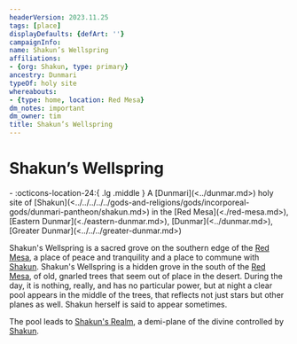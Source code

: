 ```yaml
---
headerVersion: 2023.11.25
tags: [place]
displayDefaults: {defArt: ''}
campaignInfo:
name: Shakun’s Wellspring
affiliations:
- {org: Shakun, type: primary}
ancestry: Dunmari
typeOf: holy site
whereabouts:
- {type: home, location: Red Mesa}
dm_notes: important
dm_owner: tim
title: Shakun’s Wellspring
---
```

# Shakun’s Wellspring
<div class="grid cards ext-narrow-margin ext-one-column" markdown>
-    :octicons-location-24:{ .lg .middle } A [Dunmari](<../dunmar.md>) holy site of [Shakun](<../../../../../gods-and-religions/gods/incorporeal-gods/dunmari-pantheon/shakun.md>) in the [Red Mesa](<./red-mesa.md>), [Eastern Dunmar](<./eastern-dunmar.md>), [Dunmar](<../dunmar.md>), [Greater Dunmar](<../../../greater-dunmar.md>)  
</div>




Shakun's Wellspring is a sacred grove on the southern edge of the [Red Mesa](<./red-mesa.md>), a place of peace and tranquility and a place to commune with [Shakun](<../../../../../gods-and-religions/gods/incorporeal-gods/dunmari-pantheon/shakun.md>). Shakun's Wellspring is a hidden grove in the south of the [Red Mesa](<./red-mesa.md>), of old, gnarled trees that seem out of place in the desert. During the day, it is nothing, really, and has no particular power, but at night a clear pool appears in the middle of the trees, that reflects not just stars but other planes as well. Shakun herself is said to appear sometimes.

The pool leads to [Shakun's Realm](<../../../../../cosmology/spiritual-realms/shakun-s-realm.md>), a demi-plane of the divine controlled by [Shakun](<../../../../../gods-and-religions/gods/incorporeal-gods/dunmari-pantheon/shakun.md>).





